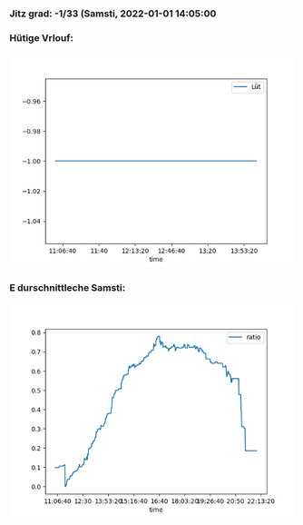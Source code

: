 ### Jitz grad: -1/33 (Samsti, 2022-01-01 14:05:00

### Hütige Vrlouf:
![Graph](Today.png)

### E durschnittleche Samsti:
![Graph](Samsti.png)